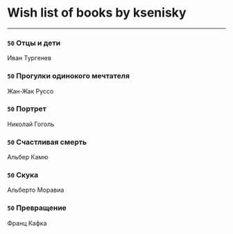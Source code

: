 # Wish list of books by ksenisky
---

### `50` Отцы и дети
Иван Тургенев

### `50` Прогулки одинокого мечтателя
Жан-Жак Руссо

### `50` Портрет
Николай Гоголь

### `50` Счастливая смерть
Альбер Камю

### `50` Скука
Альберто Моравиа

### `50` Превращение
Франц Кафка

